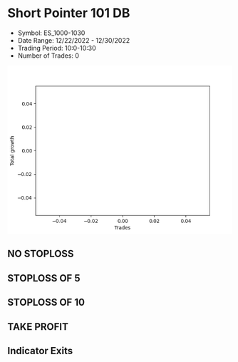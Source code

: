# Short Pointer 101 DB 
- Symbol: ES_1000-1030
- Date Range: 12/22/2022 - 12/30/2022
- Trading Period: 10:0-10:30
- Number of Trades: 0

![Plot](ShortPointer101DBES_1000-1030.png)
## NO STOPLOSS














## STOPLOSS OF 5














## STOPLOSS OF 10














## TAKE PROFIT











## Indicator Exits


